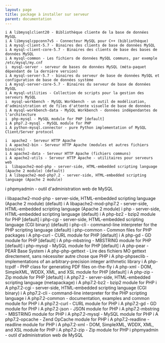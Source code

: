 ```yaml
---
layout: page
title: package à installer sur serveur
parent: documentation
---
```


```shell
i A libmysqlclient20 - Bibliothèque cliente de la base de données MySQL
i A libmysqlcppconn7v5 - Connecteur MySQL pour C++ (bibliothèque)
i A mysql-client-5.7 - Binaires des clients de base de données MySQL
i A mysql-client-core-5.7 - Binaires des clients de base des bases de données MySQL
i A mysql-common - Les fichiers de données MySQL communs, par exemple /etc/mysql/my.cnf
i  mysql-server - serveur de bases de données MySQL (méta-paquet dépendant de la dernière version)
i A mysql-server-5.7 - binaires du serveur de base de données MySQL et configuration de base de données système
i A mysql-server-core-5.7 - Binaires du serveur de base de données MySQL
i A mysql-utilities - Collection de scripts pour la gestion des serveurs MySQL
i  mysql-workbench - MySQL Workbench - un outil de modélisation, d'administration et de files d'attente visuelle de base de données
i A mysql-workbench-data - MySQL Workbench - données indépendantes de l'architecture
i  php-mysql - MySQL module for PHP [default]
i A php7.2-mysql - MySQL module for PHP
i A python-mysql.connector - pure Python implementation of MySQL Client/Server protocol
```

```
i  apache2 - Serveur HTTP Apache
i A apache2-bin - Serveur HTTP Apache (modules et autres fichiers binaires)
i A apache2-data - Serveur HTTP Apache (fichiers communs)
i A apache2-utils - Serveur HTTP Apache - utilitaires pour serveurs web
i  libapache2-mod-php - server-side, HTML-embedded scripting language (Apache 2 module) (default)
i A libapache2-mod-php7.2 - server-side, HTML-embedded scripting language (Apache 2 module)
```
i  phpmyadmin - outil d'administration web de MySQL

i  libapache2-mod-php - server-side, HTML-embedded scripting language (Apache 2 module) (default)
i A libapache2-mod-php7.2 - server-side, HTML-embedded scripting language (Apache 2 module)
i  php - server-side, HTML-embedded scripting language (default)
i A php-bz2 - bzip2 module for PHP [default]
i  php-cgi - server-side, HTML-embedded scripting language (CGI binary) (default)
i  php-cli - command-line interpreter for the PHP scripting language (default)
i  php-common - Common files for PHP packages
i A php-curl - CURL module for PHP [default]
i A php-gd - GD module for PHP [default]
i A php-mbstring - MBSTRING module for PHP [default]
i  php-mysql - MySQL module for PHP [default]
i A php-pear - PEAR Base System
i A php-php-gettext - Lire des fichiers MO gettext directement, sans nécessiter autre chose que PHP
i A php-phpseclib - implementations of an arbitrary-precision integer arithmetic library
i A php-tcpdf - PHP class for generating PDF files on-the-fly
i A php-xml - DOM, SimpleXML, WDDX, XML, and XSL module for PHP [default]
i A php-zip - Zip module for PHP [default]
i A php7.2 - server-side, HTML-embedded scripting language (metapackage)
i A php7.2-bz2 - bzip2 module for PHP
i A php7.2-cgi - server-side, HTML-embedded scripting language (CGI binary)
i A php7.2-cli - command-line interpreter for the PHP scripting language
i A php7.2-common - documentation, examples and common module for PHP
i A php7.2-curl - CURL module for PHP
i A php7.2-gd - GD module for PHP
i A php7.2-json - JSON module for PHP
i A php7.2-mbstring - MBSTRING module for PHP
i A php7.2-mysql - MySQL module for PHP
i A php7.2-opcache - Zend OpCache module for PHP
i A php7.2-readline - readline module for PHP
i A php7.2-xml - DOM, SimpleXML, WDDX, XML, and XSL module for PHP
i A php7.2-zip - Zip module for PHP
i  phpmyadmin - outil d'administration web de MySQL

